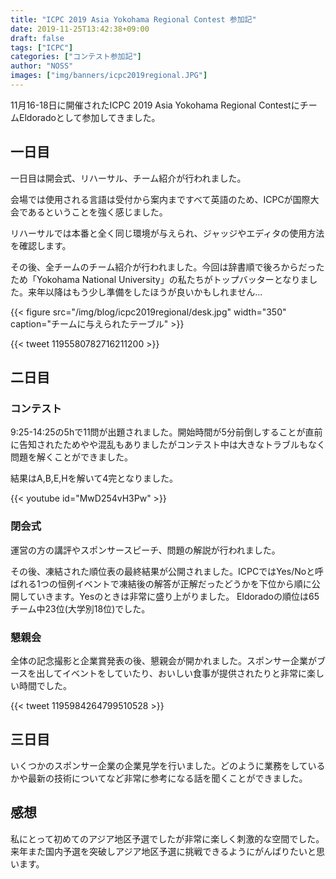 ```yaml
---
title: "ICPC 2019 Asia Yokohama Regional Contest 参加記"
date: 2019-11-25T13:42:38+09:00
draft: false
tags: ["ICPC"]
categories: ["コンテスト参加記"]
author: "NOSS"
images: ["img/banners/icpc2019regional.JPG"]
---
```


11月16-18日に開催されたICPC 2019 Asia Yokohama Regional ContestにチームEldoradoとして参加してきました。

<!--more-->

## 一日目

一日目は開会式、リハーサル、チーム紹介が行われました。

会場では使用される言語は受付から案内まですべて英語のため、ICPCが国際大会であるということを強く感じました。

リハーサルでは本番と全く同じ環境が与えられ、ジャッジやエディタの使用方法を確認します。

その後、全チームのチーム紹介が行われました。今回は辞書順で後ろからだったため「Yokohama National University」の私たちがトップバッターとなりました。来年以降はもう少し準備をしたほうが良いかもしれません...

{{< figure src="/img/blog/icpc2019regional/desk.jpg" width="350" caption="チームに与えられたテーブル" >}}

{{< tweet 1195580782716211200 >}}

## 二日目

### コンテスト

9:25-14:25の5hで11問が出題されました。開始時間が5分前倒しすることが直前に告知されたためやや混乱もありましたがコンテスト中は大きなトラブルもなく問題を解くことができました。

結果はA,B,E,Hを解いて4完となりました。

{{< youtube id="MwD254vH3Pw" >}}

### 閉会式

運営の方の講評やスポンサースピーチ、問題の解説が行われました。

その後、凍結された順位表の最終結果が公開されました。ICPCではYes/Noと呼ばれる1つの恒例イベントで凍結後の解答が正解だったどうかを下位から順に公開していきます。Yesのときは非常に盛り上がりました。
Eldoradoの順位は65チーム中23位(大学別18位)でした。

### 懇親会

全体の記念撮影と企業賞発表の後、懇親会が開かれました。スポンサー企業がブースを出してイベントをしていたり、おいしい食事が提供されたりと非常に楽しい時間でした。

{{< tweet 1195984264799510528 >}}

## 三日目

いくつかのスポンサー企業の企業見学を行いました。どのように業務をしているかや最新の技術についてなど非常に参考になる話を聞くことができました。

## 感想

私にとって初めてのアジア地区予選でしたが非常に楽しく刺激的な空間でした。来年また国内予選を突破しアジア地区予選に挑戦できるようにがんばりたいと思います。
